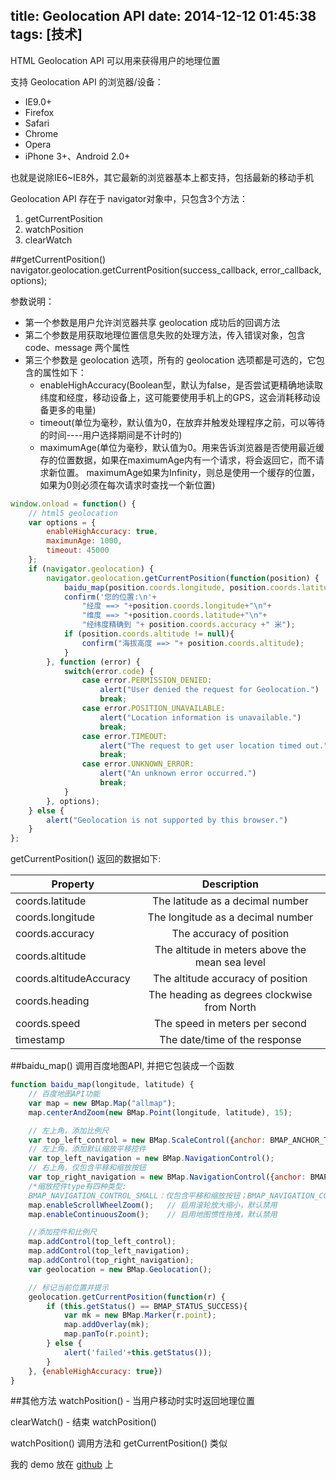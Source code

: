 title: Geolocation API
date: 2014-12-12 01:45:38
tags: [技术]
---
HTML Geolocation API 可以用来获得用户的地理位置

支持 Geolocation API 的浏览器/设备：
* IE9.0+
* Firefox
* Safari
* Chrome
* Opera
* iPhone 3+、Android 2.0+

也就是说除IE6~IE8外，其它最新的浏览器基本上都支持，包括最新的移动手机

Geolocation API 存在于 navigator对象中，只包含3个方法：

1. getCurrentPosition
2. watchPosition
3. clearWatch

##getCurrentPosition()
navigator.geolocation.getCurrentPosition(success_callback, error_callback, options);

参数说明：
* 第一个参数是用户允许浏览器共享 geolocation 成功后的回调方法
* 第二个参数是用获取地理位置信息失败的处理方法，传入错误对象，包含 code、message 两个属性
* 第三个参数是 geolocation 选项，所有的 geolocation 选项都是可选的，它包含的属性如下：
   * enableHighAccuracy(Boolean型，默认为false，是否尝试更精确地读取纬度和经度，移动设备上，这可能要使用手机上的GPS，这会消耗移动设备更多的电量)
   * timeout(单位为毫秒，默认值为0，在放弃并触发处理程序之前，可以等待的时间----用户选择期间是不计时的)
   * maximumAge(单位为毫秒，默认值为0。用来告诉浏览器是否使用最近缓存的位置数据，如果在maximumAge内有一个请求，将会返回它，而不请求新位置。 maximumAge如果为Infinity，则总是使用一个缓存的位置，如果为0则必须在每次请求时查找一个新位置)

``` javascript
window.onload = function() {
    // html5 geolocation
    var options = {  
        enableHighAccuracy: true,  
        maximunAge: 1000,  
        timeout: 45000  
    };
    if (navigator.geolocation) {
        navigator.geolocation.getCurrentPosition(function(position) {
            baidu_map(position.coords.longitude, position.coords.latitude);
            confirm('您的位置:\n'+
                "经度 ==> "+position.coords.longitude+"\n"+
                "维度 ==> "+position.coords.latitude+"\n"+
                "经纬度精确到 "+ position.coords.accuracy +" 米");
            if (position.coords.altitude != null){
                confirm("海拔高度 ==> "+ position.coords.altitude);
            }
        }, function (error) {
            switch(error.code) {
                case error.PERMISSION_DENIED:
                    alert("User denied the request for Geolocation.")
                    break;
                case error.POSITION_UNAVAILABLE:
                    alert("Location information is unavailable.")
                    break;
                case error.TIMEOUT:
                    alert("The request to get user location timed out.")
                    break;
                case error.UNKNOWN_ERROR:
                    alert("An unknown error occurred.")
                    break;
            }
        }, options);
    } else {
        alert("Geolocation is not supported by this browser.")
    }
};
```
getCurrentPosition() 返回的数据如下:


| Property         | Description                       |
| ---------------- |:---------------------------------:|
| coords.latitude  | The latitude as a decimal number  |
| coords.longitude | The longitude as a decimal number |
| coords.accuracy  | The accuracy of position          |
| coords.altitude  | The altitude in meters above the mean sea level  |
| coords.altitudeAccuracy | The altitude accuracy of position |
| coords.heading  | The heading as degrees clockwise from North          |
| coords.speed  | The speed in meters per second  |
| timestamp | The date/time of the response |


##baidu_map()
调用百度地图API, 并把它包装成一个函数

``` javascript
function baidu_map(longitude, latitude) {
    // 百度地图API功能
    var map = new BMap.Map("allmap");
    map.centerAndZoom(new BMap.Point(longitude, latitude), 15);

    // 左上角，添加比例尺
    var top_left_control = new BMap.ScaleControl({anchor: BMAP_ANCHOR_TOP_LEFT});
    // 左上角，添加默认缩放平移控件
    var top_left_navigation = new BMap.NavigationControl();
    // 右上角，仅包含平移和缩放按钮
    var top_right_navigation = new BMap.NavigationControl({anchor: BMAP_ANCHOR_TOP_RIGHT, type: BMAP_NAVIGATION_CONTROL_SMALL});
    /*缩放控件type有四种类型:
    BMAP_NAVIGATION_CONTROL_SMALL：仅包含平移和缩放按钮；BMAP_NAVIGATION_CONTROL_PAN:仅包含平移按钮；BMAP_NAVIGATION_CONTROL_ZOOM：仅包含缩放按钮*/
    map.enableScrollWheelZoom();   // 启用滚轮放大缩小，默认禁用
    map.enableContinuousZoom();    // 启用地图惯性拖拽，默认禁用

    //添加控件和比例尺
    map.addControl(top_left_control);
    map.addControl(top_left_navigation);
    map.addControl(top_right_navigation);
    var geolocation = new BMap.Geolocation();

    // 标记当前位置并提示
    geolocation.getCurrentPosition(function(r) {
        if (this.getStatus() == BMAP_STATUS_SUCCESS){
            var mk = new BMap.Marker(r.point);
            map.addOverlay(mk);
            map.panTo(r.point);
        } else {
            alert('failed'+this.getStatus());
        }
    }, {enableHighAccuracy: true})
}
```
##其他方法
watchPosition() - 当用户移动时实时返回地理位置

clearWatch() - 结束 watchPosition()

watchPosition() 调用方法和 getCurrentPosition() 类似

我的 demo 放在 [github](http://luosch.github.io/get_you "在哪") 上
